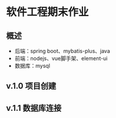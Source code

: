 # 软件工程期末作业
## 概述
+ 后端：spring boot、mybatis-plus、java
+ 前端：nodejs、vue脚手架、element-ui
+ 数据库：mysql
## v.1.0 项目创建
## v.1.1 数据库连接

